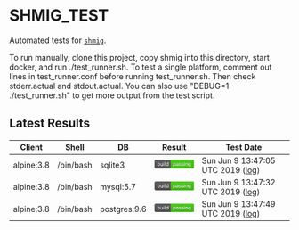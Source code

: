 SHMIG_TEST
=================

Automated tests for [`shmig`](https://github.com/mbucc/shmig/blob/master/shmig).

To run manually, clone this project, copy shmig into this directory, start
docker, and run ./test_runner.sh.  To test a single platform, comment out
lines in test_runner.conf before running test_runner.sh.  Then check 
stderr.actual and stdout.actual.  You can also use "DEBUG=1 ./test_runner.sh" 
to get more output from the test script.


Latest Results
-----------------

| Client | Shell | DB  | Result | Test Date |
| ------ | ----- | --- | ------ | --------- |
| alpine:3.8 | /bin/bash | sqlite3 | ![](https://raw.githubusercontent.com/mbucc/shmig_test/master/badges/alpine-3.8-bash-sqlite3.png?1560088025) | Sun Jun  9 13:47:05 UTC 2019 ([log](https://raw.githubusercontent.com/mbucc/shmig_test/master/logs/alpine-3.8-bash-sqlite3.out?1560088025)) |
| alpine:3.8 | /bin/bash | mysql:5.7 | ![](https://raw.githubusercontent.com/mbucc/shmig_test/master/badges/alpine-3.8-bash-mysql-5.7.png?1560088052) | Sun Jun  9 13:47:32 UTC 2019 ([log](https://raw.githubusercontent.com/mbucc/shmig_test/master/logs/alpine-3.8-bash-mysql-5.7.out?1560088052)) |
| alpine:3.8 | /bin/bash | postgres:9.6 | ![](https://raw.githubusercontent.com/mbucc/shmig_test/master/badges/alpine-3.8-bash-postgres-9.6.png?1560088069) | Sun Jun  9 13:47:49 UTC 2019 ([log](https://raw.githubusercontent.com/mbucc/shmig_test/master/logs/alpine-3.8-bash-postgres-9.6.out?1560088069)) |
